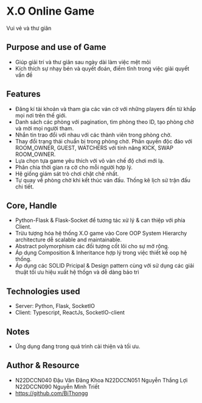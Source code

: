 # X.O Online Game
Vui vẻ và thư giãn

## Purpose and use of Game
* Giúp giải trí và thư giãn sau ngày dài làm việc mệt mỏi
* Kích thích sự nhạy bén và quyết đoán, điềm tĩnh trong việc giải quyết vấn đề

## Features 
* Đăng kí tài khoản và tham gia các ván cờ với những players đến từ khắp mọi nơi trên thế giới.
* Danh sách các phòng với pagination, tìm phòng theo ID, tạo phòng chờ và mời mọi người tham.
* Nhắn tin trao đổi với nhau với các thành viên trong phòng chờ.
* Thay đổi trạng thái chuẩn bị trong phòng chờ. Phân quyền độc đáo với ROOM_OWNER, GUEST, WATCHERS với tính năng KICK, SWAP ROOM_OWNER.
* Lựa chọn tựa game yêu thích với vô vàn chế độ chơi mới lạ.
* Phân chia thời gian ra cờ cho mỗi người hợp lý.
* Hệ giống giám sát trò chơi chặt chẽ nhất.
* Tự quay về phòng chờ khi kết thúc ván đấu. Thống kê lịch sử trận đấu chi tiết.

## Core, Handle
* Python-Flask & Flask-Socket để tương tác xử lý & can thiệp với phía Client.
* Trừu tượng hóa hệ thống X.O game vào Core OOP System Hierarchy architecture dễ scalable and maintainable.
* Abstract polymorphism các đối tượng cốt lõi cho sự mở rộng.
* Áp dụng Composition & Inheritance hợp lý trong việc thiết kế oop hệ thống.
* Áp dụng các SOLID Pricipal & Design pattern cùng với sử dụng các giải thuật tối ưu hiệu xuất hệ thốgn và dễ dàng bảo trì

## Technologies used
* Server: Python, Flask, SocketIO
* Client: Typescript, ReactJs, SocketIO-client
  
## Notes
* Ứng dụng đang trong quá trình cải thiện và tối ưu.

## Author & Resource 
* N22DCCN040	Đậu Văn Đăng Khoa    N22DCCN051	Nguyễn Thắng Lợi	N22DCCN090	 Nguyễn Minh Triết
* https://github.com/BiThongg
